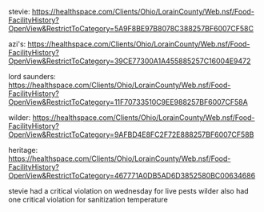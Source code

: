 stevie: https://healthspace.com/Clients/Ohio/LorainCounty/Web.nsf/Food-FacilityHistory?OpenView&RestrictToCategory=5A9F8BE97B8078C388257BF6007CF58C

azi's: https://healthspace.com/Clients/Ohio/LorainCounty/Web.nsf/Food-FacilityHistory?OpenView&RestrictToCategory=39CE77300A1A455885257C16004E9472

lord saunders: https://healthspace.com/Clients/Ohio/LorainCounty/Web.nsf/Food-FacilityHistory?OpenView&RestrictToCategory=11F70733510C9EE988257BF6007CF58A

wilder: https://healthspace.com/Clients/Ohio/LorainCounty/Web.nsf/Food-FacilityHistory?OpenView&RestrictToCategory=9AFBD4E8FC2F72E888257BF6007CF58B

heritage: https://healthspace.com/Clients/Ohio/LorainCounty/Web.nsf/Food-FacilityHistory?OpenView&RestrictToCategory=467771A0DB5AD6D3852580BC00634686

stevie had a critical violation on wednesday for live pests
wilder also had one critical violation for sanitization temperature